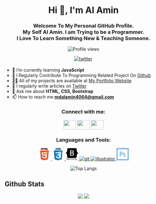 

<h1 align="center">Hi 👋, I'm Al Amin </h1>
<h3 align="center"> Welcome To My Personal GitHub Profile. <br> My Self Al Amin. I am Trying to be a Programmer. <br> I Love To Learn Something New & Teaching Someone. </h3>

<div align="center">
  
![Profile views](https://gpvc.arturio.dev/alaminniyaz)
  
  <a href="https://twitter.com/alaminniyaz" target="_blank">
<img src=https://img.shields.io/badge/twitter-%2300acee.svg?&style=for-the-badge&logo=twitter&logoColor=white alt=twitter style="margin-bottom: 5px; margin-right: 2px;" />
</a> 
  
</div>

- 🌱 I’m currently learning **JavaScript** 
- 🤝 I Regularly Contribute To Programming Related Project On [Github](https://github.com/alaminniyaz) 
- 👨‍💻 All of my projects are available at [My Portfolio Website](https://alamin.vercel.app) 
- 📝 I regularly write articles on [Twitter](https://twitter.com/alaminniyaz) 
- 💬 Ask me about **HTML, CSS, Bootstrap**
- 📫 How to reach me **mdalamin4064@gmail.com**
</div> 


<h3 align="center">Connect with me:</h3>

<p align="center">
<a href="https://twitter.com/alaminniyaz" target="blank"><img align="center" src="https://raw.githubusercontent.com/rahuldkjain/github-profile-readme-generator/master/src/images/icons/Social/twitter.svg" height="30" width="40" /></a>
<a href="https://www.instagram.com/alaminniyaz" target="blank"><img align="center" src="https://raw.githubusercontent.com/rahuldkjain/github-profile-readme-generator/master/src/images/icons/Social/instagram.svg" height="30" width="40" /></a>
<a href="https://fb.com/https://www.facebook.com/alaminniyazz" target="blank"><img align="center" src="https://raw.githubusercontent.com/rahuldkjain/github-profile-readme-generator/master/src/images/icons/Social/facebook.svg" height="30" width="40" /></a>
</p>

<h3 align="center">Languages and Tools:</h3>
<p align="center"> 
<a href="https://www.w3.org/html/" target="_blank"> <img src="https://raw.githubusercontent.com/devicons/devicon/master/icons/html5/html5-original-wordmark.svg" alt="html5" width="40" height="40"/> </a>
<a href="https://www.w3schools.com/css/" target="_blank"> <img src="https://raw.githubusercontent.com/devicons/devicon/master/icons/css3/css3-original-wordmark.svg" alt="css3" width="40" height="40"/> </a>
<a href="https://getbootstrap.com" target="_blank"> <img src="https://raw.githubusercontent.com/devicons/devicon/master/icons/bootstrap/bootstrap-plain-wordmark.svg" alt="bootstrap" width="40" height="40"/> </a> 
<a href="https://git-scm.com/" target="_blank"> <img src="https://www.vectorlogo.zone/logos/git-scm/git-scm-icon.svg" alt="git" width="40" height="40"/> </a> 
<a href="https://www.adobe.com/in/products/illustrator.html" target="_blank"> <img src="https://www.vectorlogo.zone/logos/adobe_illustrator/adobe_illustrator-icon.svg" alt="illustrator" width="40" height="40"/> </a> 
<a href="https://www.photoshop.com/en" target="_blank"> <img src="https://raw.githubusercontent.com/devicons/devicon/master/icons/photoshop/photoshop-line.svg" alt="photoshop" width="40" height="40"/> </a> 
</p>

<div align="center">
 
![Top Langs](https://github-readme-stats.vercel.app/api/top-langs/?username=alaminniyaz&theme=dark&hide_border=true)

</div>
 
## Github Stats  

<div align="center">
  <img width="48%" src="https://github-readme-stats.vercel.app/api?username=alaminniyaz&theme=dark&show_icons=true&hide_border=true&count_private=true" />
  <img width="48%" src="https://github-readme-streak-stats.herokuapp.com/?user=alaminniyaz&theme=dark&hide_border=true" />
</div>

<br/>

